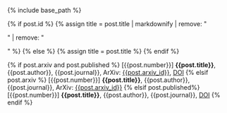 {% include base_path %}

{% if post.id %}
  {% assign title = post.title | markdownify | remove: "<p>" | remove: "</p>" %}
{% else %}
    {% assign title = post.title %}
{% endif %}

{% if post.arxiv and post.published %}
  [{{post.number}}] **{{post.title}}**, {{post.author}}, {{post.journal}}, ArXiv: [{{post.arxiv_id}}]({{post.arxiv_link}}), [DOI](https://doi.org/{{post.doi}})
{% elsif post.arxiv %}
  [{{post.number}}] **{{post.title}}**, {{post.author}}, {{post.journal}}, ArXiv: [{{post.arxiv_id}}]({{post.arxiv_link}})
{% elsif post.published%}
  [{{post.number}}] **{{post.title}}**, {{post.author}}, {{post.journal}}, [DOI](https://doi.org/{{post.doi}})
{% endif %}
